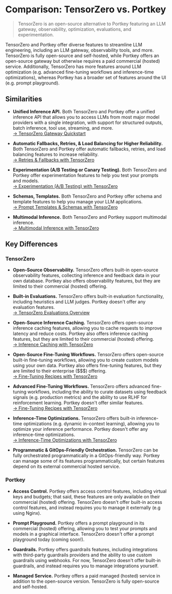 # Comparison: TensorZero vs. Portkey

> TensorZero is an open-source alternative to Portkey featuring an LLM gateway, observability, optimization, evaluations, and experimentation.

TensorZero and Portkey offer diverse features to streamline LLM engineering, including an LLM gateway, observability tools, and more.
TensorZero is fully open-source and self-hosted, while Portkey offers an open-source gateway but otherwise requires a paid commercial (hosted) service.
Additionally, TensorZero has more features around LLM optimization (e.g. advanced fine-tuning workflows and inference-time optimizations), whereas Portkey has a broader set of features around the UI (e.g. prompt playground).

## Similarities

* **Unified Inference API.**
  Both TensorZero and Portkey offer a unified inference API that allows you to access LLMs from most major model providers with a single integration, with support for structured outputs, batch inference, tool use, streaming, and more.<br />
  [→ TensorZero Gateway Quickstart](/quickstart/)

* **Automatic Fallbacks, Retries, & Load Balancing for Higher Reliability.**
  Both TensorZero and Portkey offer automatic fallbacks, retries, and load balancing features to increase reliability.<br />
  [→ Retries & Fallbacks with TensorZero](/gateway/guides/retries-fallbacks/)

* **Experimentation (A/B Testing or Canary Testing).**
  Both TensorZero and Portkey offer experimentation features to help you test your prompts and models.<br />
  [→ Experimentation (A/B Testing) with TensorZero](/gateway/guides/experimentation/)

* **Schemas, Templates.**
  Both TensorZero and Portkey offer schema and template features to help you manage your LLM applications.<br />
  [→ Prompt Templates & Schemas with TensorZero](/gateway/guides/prompt-templates-schemas/)

* **Multimodal Inference.**
  Both TensorZero and Portkey support multimodal inference.<br />
  [→ Multimodal Inference with TensorZero](/gateway/guides/multimodal-inference/)

## Key Differences

### TensorZero

* **Open-Source Observability.**
  TensorZero offers built-in open-source observability features, collecting inference and feedback data in your own database.
  Portkey also offers observability features, but they are limited to their commercial (hosted) offering.

* **Built-in Evaluations.**
  TensorZero offers built-in evaluation functionality, including heuristics and LLM judges.
  Portkey doesn't offer any evaluation features.<br />
  [→ TensorZero Evaluations Overview](/evaluations/)

* **Open-Source Inference Caching.**
  TensorZero offers open-source inference caching features, allowing you to cache requests to improve latency and reduce costs.
  Portkey also offers inference caching features, but they are limited to their commercial (hosted) offering.<br />
  [→ Inference Caching with TensorZero](/gateway/guides/inference-caching/)

* **Open-Source Fine-Tuning Workflows.**
  TensorZero offers open-source built-in fine-tuning workflows, allowing you to create custom models using your own data.
  Portkey also offers fine-tuning features, but they are limited to their enterprise (\$\$\$) offering.<br />
  [→ Fine-Tuning Recipes with TensorZero](/recipes/)

* **Advanced Fine-Tuning Workflows.**
  TensorZero offers advanced fine-tuning workflows, including the ability to curate datasets using feedback signals (e.g. production metrics) and the ability to use RLHF for reinforcement learning.
  Portkey doesn't offer similar features.<br />
  [→ Fine-Tuning Recipes with TensorZero](/recipes/)

* **Inference-Time Optimizations.**
  TensorZero offers built-in inference-time optimizations (e.g. dynamic in-context learning), allowing you to optimize your inference performance.
  Portkey doesn't offer any inference-time optimizations.<br />
  [→ Inference-Time Optimizations with TensorZero](/gateway/guides/inference-time-optimizations/)

* **Programmatic & GitOps-Friendly Orchestration.**
  TensorZero can be fully orchestrated programmatically in a GitOps-friendly way.
  Portkey can manage some of its features programmatically, but certain features depend on its external commercial hosted service.

### Portkey

* **Access Control.**
  Portkey offers access control features, including virtual keys and budgets; that said, these features are only available on their commercial (hosted) offering.
  TensorZero doesn't offer built-in access control features, and instead requires you to manage it externally (e.g using Nginx).

* **Prompt Playground.**
  Portkey offers a prompt playground in its commercial (hosted) offering, allowing you to test your prompts and models in a graphical interface.
  TensorZero doesn't offer a prompt playground today (coming soon!).

* **Guardrails.**
  Portkey offers guardrails features, including integrations with third-party guardrails providers and the ability to use custom guardrails using webhooks.
  For now, TensorZero doesn't offer built-in guardrails, and instead requires you to manage integrations yourself.

* **Managed Service.**
  Portkey offers a paid managed (hosted) service in addition to the open-source version.
  TensorZero is fully open-source and self-hosted.
